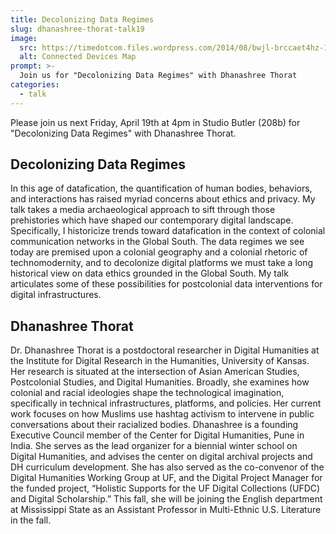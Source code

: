 ```yaml
---
title: Decolonizing Data Regimes
slug: dhanashree-thorat-talk19
image:
  src: https://timedotcom.files.wordpress.com/2014/08/bwjl-brccaet4hz-1.png
  alt: Connected Devices Map
prompt: >-
  Join us for "Decolonizing Data Regimes" with Dhanashree Thorat
categories:
  - talk
---
```


Please join us next Friday, April 19th at 4pm in Studio Butler (208b) for "Decolonizing Data Regimes" with Dhanashree Thorat.

## Decolonizing Data Regimes

In this age of datafication, the quantification of human bodies, behaviors, and interactions has raised myriad concerns about ethics and privacy. My talk takes a media archaeological approach to sift through those prehistories which have shaped our contemporary digital landscape. Specifically, I historicize trends toward datafication in the context of colonial communication networks in the Global South. The data regimes we see today are premised upon a colonial geography and a colonial rhetoric of technomodernity, and to decolonize digital platforms we must take a long historical view on data ethics grounded in the Global South. My talk articulates some of these possibilities for postcolonial data interventions for digital infrastructures.

## Dhanashree Thorat

Dr. Dhanashree Thorat is a postdoctoral researcher in Digital Humanities at the Institute for Digital Research in the Humanities, University of Kansas. Her research is situated at the intersection of Asian American Studies, Postcolonial Studies, and Digital Humanities. Broadly, she examines how colonial and racial ideologies shape the technological imagination, specifically in technical infrastructures, platforms, and policies. Her current work focuses on how Muslims use hashtag activism to intervene in public conversations about their racialized bodies. Dhanashree is a founding Executive Council member of the Center for Digital Humanities, Pune in India. She serves as the lead organizer for a biennial winter school on Digital Humanities, and advises the center on digital archival projects and DH curriculum development. She has also served as the co-convenor of the Digital Humanities Working Group at UF, and the Digital Project Manager for the funded project, “Holistic Supports for the UF Digital Collections (UFDC) and Digital Scholarship.” This fall, she will be joining the English department at Mississippi State as an Assistant Professor in Multi-Ethnic U.S. Literature in the fall.
